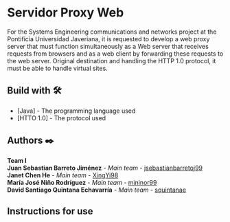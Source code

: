 # Servidor Proxy Web
For the Systems Engineering communications and networks project at the Pontificia Universidad Javeriana, it is requested to develop a web proxy server that must function simultaneously as a Web server that receives requests from browsers and as a web client by forwarding these requests to the web server. Original destination and handling the HTTP 1.0 protocol, it must be able to handle virtual sites.

## Build with 🛠️
* [Java] - The programming language used
* [HTTO 1.0] - The protocol used

## Authors ✒️
**Team I**<br />
**Juan Sebastian Barreto Jiménez** - *Main team* - [jsebastianbarretoj99](https://github.com/jsebastianbarretoj99)<br />
**Janet Chen He** - *Main team* - [XingYi98 ](https://github.com/squintanae)<br />
**María José Niño Rodríguez** - *Main team* - [mjninor99](https://github.com/mjninor99)<br />
**David Santiago Quintana Echavarría** - *Main team* - [squintanae](https://github.com/XingYi98)<br />

## Instructions for use
